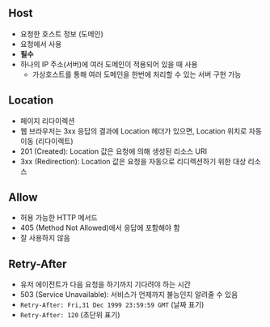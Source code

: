 ## Host

- 요청한 호스트 정보 (도메인)
- 요청에서 사용
- **필수**
- 하나의 IP 주소(서버)에 여러 도메인이 적용되어 있을 때 사용
  - 가상호스트를 통해 여러 도메인을 한번에 처리할 수 있는 서버 구현 가능
    <br/>

## Location

- 페이지 리다이렉션
- 웹 브라우저는 3xx 응답의 결과에 Location 헤더가 있으면, Location 위치로 자동 이동 (리다이렉트)
- 201 (Created): Location 값은 요청에 의해 생성된 리소스 URI
- 3xx (Redirection): Location 값은 요청을 자동으로 리디렉션하기 위한 대상 리소스
  <br/>

## Allow

- 허용 가능한 HTTP 메서드
- 405 (Method Not Allowed)에서 응답에 포함해야 함
- 잘 사용하지 않음
  <br/>

## Retry-After

- 유저 에이전트가 다음 요청을 하기까지 기다려야 하는 시간
- 503 (Service Unavailable): 서비스가 언제까지 불능인지 알려줄 수 있음
- `Retry-After: Fri,31 Dec 1999 23:59:59 GMT` (날짜 표기)
- `Retry-After: 120` (초단위 표기)
